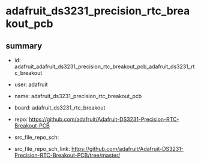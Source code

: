 # adafruit_ds3231_precision_rtc_breakout_pcb
 
## summary 
* id: adafruit_adafruit_ds3231_precision_rtc_breakout_pcb_adafruit_ds3231_rtc_breakout
* user: adafruit
* name: adafruit_ds3231_precision_rtc_breakout_pcb
* board: adafruit_ds3231_rtc_breakout
* repo: https://github.com/adafruit/Adafruit-DS3231-Precision-RTC-Breakout-PCB



* src_file_repo_sch: 
* src_file_repo_sch_link: https://github.com/adafruit/Adafruit-DS3231-Precision-RTC-Breakout-PCB/tree/master/





